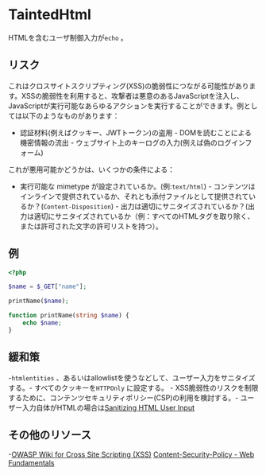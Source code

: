 # TaintedHtml

HTMLを含むユーザ制御入力が`echo` 。

## リスク

これはクロスサイトスクリプティング(XSS)の脆弱性につながる可能性があります。XSSの脆弱性を利用すると、攻撃者は悪意のあるJavaScriptを注入し、JavaScriptが実行可能なあらゆるアクションを実行することができます。例としては以下のようなものがあります：

- 認証材料(例えばクッキー、JWTトークン)の盗用 - DOMを読むことによる機密情報の流出 - ウェブサイト上のキーログの入力(例えば偽のログインフォーム)

これが悪用可能かどうかは、いくつかの条件による：

- 実行可能な mimetype が設定されているか。(例:`text/html`) - コンテンツはインラインで提供されているか、それとも添付ファイルとして提供されているか？(`Content-Disposition`) - 出力は適切にサニタイズされているか？(出力は適切にサニタイズされているか（例：すべてのHTMLタグを取り除く、または許可された文字の許可リストを持つ）。

## 例

```php
<?php

$name = $_GET["name"];

printName($name);

function printName(string $name) {
    echo $name;
}
```

## 緩和策

-`htmlentities` 、あるいはallowlistを使うなどして、ユーザー入力をサニタイズする。- すべてのクッキーを`HTTPOnly` に設定する。 - XSS脆弱性のリスクを制限するために、コンテンツセキュリティポリシー(CSP)の利用を検討する。- ユーザー入力自体がHTMLの場合は[Sanitizing HTML User Input](../../security_analysis/avoiding_false_positives.md#sanitizing-html-user-input)

## その他のリソース

-[OWASP Wiki for Cross Site Scripting (XSS)](https://owasp.org/www-community/attacks/xss/) [Content-Security-Policy - Web Fundamentals](https://developers.google.com/web/fundamentals/security/csp)
